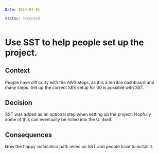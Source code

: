```yaml
---
Date: 2024-07-01

Status: accepted
---
```



# Use SST to help people set up the project. 

## Context

People have difficulty with the AWS steps, as it is a terrible dashboard and many steps. Set up the correct SES setup for 00 is possible with SST. 

## Decision

SST was added as an optional step when setting up the project. Hopfully some of this can eventually be rolled into the UI itself. 

## Consequences

Now the happy installation path relies on SST and people have to install it. 
